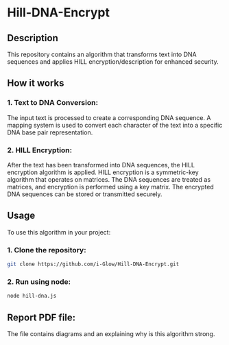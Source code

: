 # Hill-DNA-Encrypt

## Description
This repository contains an algorithm that transforms text into DNA sequences and applies HILL encryption/description for enhanced security.

## How it works
### 1. Text to DNA Conversion:
The input text is processed to create a corresponding DNA sequence.
A mapping system is used to convert each character of the text into a specific DNA base pair representation.

### 2. HILL Encryption:
After the text has been transformed into DNA sequences, the HILL encryption algorithm is applied.
HILL encryption is a symmetric-key algorithm that operates on matrices. The DNA sequences are treated as matrices, and encryption is performed using a key matrix.
The encrypted DNA sequences can be stored or transmitted securely.

## Usage
To use this algorithm in your project:
### 1. Clone the repository:
```bash
git clone https://github.com/i-Glow/Hill-DNA-Encrypt.git
```

### 2. Run using node:
```bash
node hill-dna.js
```

## Report PDF file:
The file contains diagrams and an explaining why is this algorithm strong.
